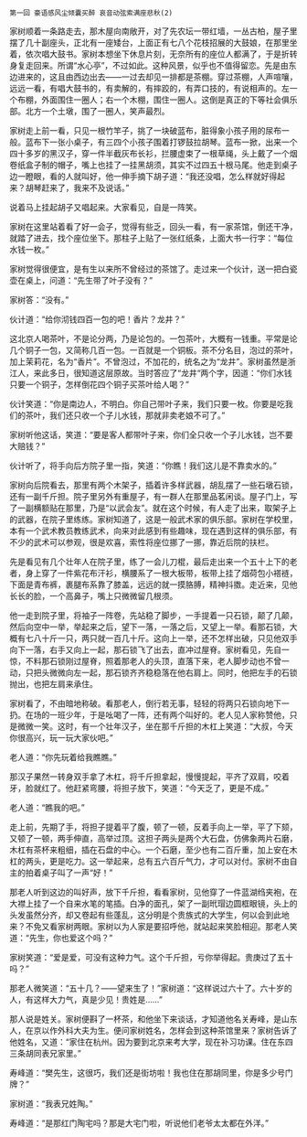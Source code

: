     第一回 豪语感风尘倾囊买醉 哀音动弦索满座悲秋(2) 

   家树顺着一条路走去，那木屋向南敞开，对了先农坛一带红墙，一丛古柏，屋子里摆了几十副座头，正北有一座矮台，上面正有七八个花枝招展的大鼓娘，在那里坐着，依次唱大鼓书。家树本想坐下休息片刻，无奈所有的座位人都满了，于是折转身复走回来。所谓“水心亭”，不过如此。这种风景，似乎也不值得留恋。先是由东边进来的，这且由西边出去——一过去却见一排都是茶棚。穿过茶棚，人声喧嚷，远远一看，有唱大鼓书的，有卖解的，有摔跤的，有弄口技的，有说相声的。左一个布棚，外面围住一圈人；右一个木棚，围住一圈人。这倒是真正的下等社会俱乐部。北方一个土墩，围了一圈人，笑声最烈。

   家树走上前一看，只见一根竹竿子，挑了一块破蓝布，脏得象小孩子用的尿布一般。蓝布下一张小桌子，有三四个小孩子围着打锣鼓拉胡琴。蓝布一掀，出来一个四十多岁的黑汉子，穿一件半截灰布长衫，拦腰虚束了一根草绳，头上戴了一个烟卷纸盒子制的帽子，嘴上也挂了一挂黑胡须，其实不过四五十根马尾。他走到桌子边一瞪眼，看的人就叫好，他一伸手摘下胡子道：“我还没唱，怎么样就好得起来？胡琴赶来了，我来不及说话。”

   说着马上挂起胡子又唱起来。大家看见，自是一阵笑。

   家树在这里站着看了好一会子，觉得有些乏，回头一看，有一家茶馆，倒还干净，就踏了进去，找个座位坐下。那柱子上贴了一张红纸条，上面大书一行字：“每位水钱一枚。”

   家树觉得很便宜，是有生以来所不曾经过的茶馆了。走过来一个伙计，送一把白瓷壶在桌上，问道：“先生带了叶子没有？”

   家树答：“没有。”

   伙计道：“给你沏钱四百一包的吧！香片？龙井？”

   这北京人喝茶叶，不是论分两，乃是论包的。一包茶叶，大概有一钱重。平常是论几个铜子一包，又简称几百一包。一百就是一个铜板。茶不分名目，泡过的茶叶，加上茉莉花，名为“香片”。不曾泡过，不加花的，统名之为“龙井”。家树虽然是浙江人，来此多日，很知道这层原故。当时答应了“龙井“两个字，因道：“你们水钱只要一个铜子，怎样倒花四个铜子买茶叶给人喝？”

   伙计笑道：“你是南边人，不明白。你自己带叶子来，我们只要一枚。你要是吃我们的茶叶，我们还只收一个子儿水钱，那就非卖老娘不可了。”

   家树听他这话，笑道：“要是客人都带叶子来，你们全只收一个子儿水钱，岂不要大赔钱？”

   伙计听了，将手向后方院子里一指，笑道：“你瞧！我们这儿是不靠卖水的。”

   家树向后院看去，那里有两个木架子，插着许多样武器，胡乱摆了一些石墩石锁，还有一副千斤担。院子里另外有重屋子，有一群人在那里品茗闲谈。屋子门上，写了一副横额贴在那里，乃是“以武会友”。就在这个时候，有人走了出来，取架子上的武器，在院子里练练。家树知道了，这是一般武术家的俱乐部。家树在学校里，本有一个武术教员教练武术，向来对此感到有些趣味，现在遇到这样的俱乐部，有不少的武术可以参观，很是欢喜，索性将座位挪了一挪，靠近后院的扶栏。

   先是看见有几个壮年人在院子里，练了一会儿刀棍，最后走出来一个五十上下的老者，身上穿了一件紫花布汗衫，横腰系了一根大板带，板带上挂了烟荷包小褡裢，下面是青布裤，裹腿布系靠了膝盖，远远的就一摸胳膊，精神抖擞。走近来，见他长长的脸，一个高鼻子，嘴上只微微留几根须。

   他一走到院子里，将袖子一阵卷，先站稳了脚步，一手提着一只石锁，颠了几颠，然后向空中一举，举起来之后，望下一落，一落之后，又望上一举。看那石锁，大概有七八十斤一只，两只就一百几十斤。这向上一举，还不怎样出破，只见他双手向下一落，右手又向上一起，那石锁飞了出去，直冲过屋脊。家树看见，先自一惊，不料那石锁刚过屋脊，照着那老人的头顶，直落下来，老人脚步动也不曾一动，只把头微微向左一起，那石锁齐齐稳稳落在他右肩上。同时，他把左手的石锁抛出，也把左肩来承住。

   家树看了，不由暗地称破。看那老人，倒行若无事，轻轻的将两只石锁向地下一扔。在场的一班少年，于是吆喝了一阵，还有两个叫好的。老人见人家称赞他，只是微微一笑。这时，有一个壮年汉子，坐在那千斤担的木杠上笑道：“大叔，今天你很高兴，玩一玩大家伙吧。”

   老人道：“你先玩着给我瞧瞧。”

   那汉子果然一转身双手拿了木杠，将千斤担拿起，慢慢提起，平齐了双肩，咬着牙，脸就红了。他赶紧弯腰，将担子放下，笑道：“今天乏了，更是不成。”

   老人道：“瞧我的吧。”

   走上前，先期了手，将担子提着平了腹，顿了一顿，反着手向上一举，平了下颏，又顿了一顿，两手伸直，高举过顶。这担子两头是两个大石盘，仿佛象两片石磨，木杠有茶杯来粗细，插在石盘的中心。一个石磨，至少也有二百斤重，加上安在木杠的两头，更是吃力。这一举起来，总有五六百斤气力，才可以对付。家树不由自主的拍着桌子叫了一声“好！”

   那老人听到这边的叫好声，放下千斤担，看看家树，见他穿了一件蓝湖绉夹袍，在大襟上挂了一个自来水笔的笔插。白净的面孔，架了一副玳瑁边圆框眼镜，头上的头发虽然分齐，却又卷起有些蓬乱，这分明是个贵族式的大学生，何以会到此地来？不免又看家树两眼。家树以为人家是要招呼他，就站起来笑脸相迎。那老人笑道：“先生，你也爱这个吗？”

   家树笑道：“爱是爱，可没有这种力气。这个千斤担，亏你举得起。贵庚过了五十吗？”

   那老人微笑道：“五十几？——望来生了！”家树道：“这样说过六十了。六十岁的人，有这样大力气，真是少见！贵姓是……”

   那人说是姓关。家树便斟了一杯茶，和他坐下来谈话，才知道他名关寿峰，是山东人，在京以作外科大夫为生。便问家树姓名，怎样会到这种茶馆里来？家树告诉了他姓名，又道：“家住在杭州。因为要到北京来考大学，现在补习功课。住在东四三条胡同表兄家里。”

   寿峰道：“樊先生，这很巧，我们还是街坊啦！我也住在那胡同里，你是多少号门牌？”

   家树道：“我表兄姓陶。”

   寿峰道：“是那红门陶宅吗？那是大宅门啦，听说他们老爷太太都在外洋。”

